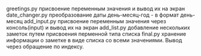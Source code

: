 greetings.py присвоение переменным значения и вывод их на экран
date_changer.py преобразование даты день-месяц-год - в формат день-месяц
add_input.py присвоение переменным значения через консоль(input) и вывод их на экран
add_list.py добавление нескольких заметок путем присвоения перменной типа списка
final.py хранение информации о заметке в виде списка со всеми значениями. Вывод через обращение по индексу.
